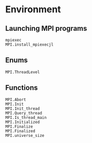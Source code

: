 # Environment

## Launching MPI programs

```@docs
mpiexec
MPI.install_mpiexecjl
```

## Enums

```@docs
MPI.ThreadLevel
```

## Functions

```@docs
MPI.Abort
MPI.Init
MPI.Init_thread
MPI.Query_thread
MPI.Is_thread_main
MPI.Initialized
MPI.Finalize
MPI.Finalized
MPI.universe_size
```
